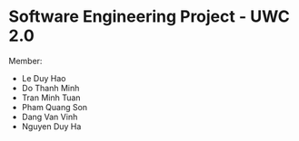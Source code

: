# Software Engineering Project - UWC 2.0

Member:
- Le Duy Hao
- Do Thanh Minh
- Tran Minh Tuan
- Pham Quang Son
- Dang Van Vinh
- Nguyen Duy Ha